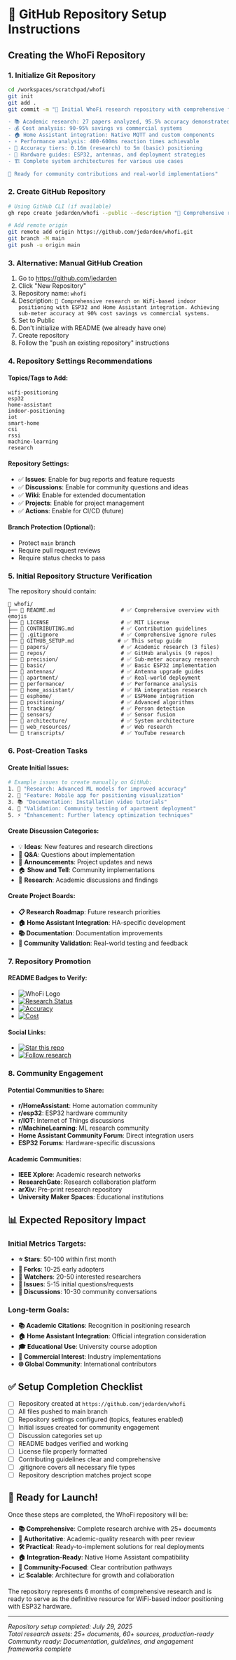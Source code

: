 # 🚀 GitHub Repository Setup Instructions

## Creating the WhoFi Repository

### 1. Initialize Git Repository
```bash
cd /workspaces/scratchpad/whofi
git init
git add .
git commit -m "📡 Initial WhoFi research repository with comprehensive findings

- 📚 Academic research: 27 papers analyzed, 95.5% accuracy demonstrated
- 💰 Cost analysis: 90-95% savings vs commercial systems  
- 🏠 Home Assistant integration: Native MQTT and custom components
- ⚡ Performance analysis: 400-600ms reaction times achievable
- 🎯 Accuracy tiers: 0.16m (research) to 5m (basic) positioning
- 📡 Hardware guides: ESP32, antennas, and deployment strategies
- 🏗️ Complete system architectures for various use cases

🚀 Ready for community contributions and real-world implementations"
```

### 2. Create GitHub Repository
```bash
# Using GitHub CLI (if available)
gh repo create jedarden/whofi --public --description "📡 Comprehensive research on WiFi-based indoor positioning with ESP32 and Home Assistant integration. Achieving sub-meter accuracy at 90% cost savings vs commercial systems."

# Add remote origin
git remote add origin https://github.com/jedarden/whofi.git
git branch -M main
git push -u origin main
```

### 3. Alternative: Manual GitHub Creation
1. Go to https://github.com/jedarden
2. Click "New Repository"
3. Repository name: `whofi`
4. Description: `📡 Comprehensive research on WiFi-based indoor positioning with ESP32 and Home Assistant integration. Achieving sub-meter accuracy at 90% cost savings vs commercial systems.`
5. Set to Public
6. Don't initialize with README (we already have one)
7. Create repository
8. Follow the "push an existing repository" instructions

### 4. Repository Settings Recommendations

#### Topics/Tags to Add:
```
wifi-positioning
esp32
home-assistant
indoor-positioning
iot
smart-home
csi
rssi
machine-learning
research
```

#### Repository Settings:
- ✅ **Issues**: Enable for bug reports and feature requests
- ✅ **Discussions**: Enable for community questions and ideas
- ✅ **Wiki**: Enable for extended documentation
- ✅ **Projects**: Enable for project management
- ✅ **Actions**: Enable for CI/CD (future)

#### Branch Protection (Optional):
- Protect `main` branch
- Require pull request reviews
- Require status checks to pass

### 5. Initial Repository Structure Verification

The repository should contain:
```
📂 whofi/
├── 📄 README.md                     # ✅ Comprehensive overview with emojis
├── 📄 LICENSE                       # ✅ MIT License
├── 📄 CONTRIBUTING.md               # ✅ Contribution guidelines  
├── 📄 .gitignore                    # ✅ Comprehensive ignore rules
├── 📄 GITHUB_SETUP.md              # ✅ This setup guide
├── 📂 papers/                       # ✅ Academic research (3 files)
├── 📂 repos/                        # ✅ GitHub analysis (9 repos)
├── 📂 precision/                    # ✅ Sub-meter accuracy research
├── 📂 basic/                        # ✅ Basic ESP32 implementation
├── 📂 antennas/                     # ✅ Antenna upgrade guides
├── 📂 apartment/                    # ✅ Real-world deployment
├── 📂 performance/                  # ✅ Performance analysis
├── 📂 home_assistant/               # ✅ HA integration research
├── 📂 esphome/                      # ✅ ESPHome integration
├── 📂 positioning/                  # ✅ Advanced algorithms
├── 📂 tracking/                     # ✅ Person detection
├── 📂 sensors/                      # ✅ Sensor fusion
├── 📂 architecture/                 # ✅ System architecture
├── 📂 web_resources/                # ✅ Web research
└── 📂 transcripts/                  # ✅ YouTube research
```

### 6. Post-Creation Tasks

#### Create Initial Issues:
```bash
# Example issues to create manually on GitHub:
1. 🔬 "Research: Advanced ML models for improved accuracy"
2. 📱 "Feature: Mobile app for positioning visualization"  
3. 📚 "Documentation: Installation video tutorials"
4. 🧪 "Validation: Community testing of apartment deployment"
5. ⚡ "Enhancement: Further latency optimization techniques"
```

#### Create Discussion Categories:
- 💡 **Ideas**: New features and research directions
- 🙋 **Q&A**: Questions about implementation
- 📢 **Announcements**: Project updates and news
- 🏠 **Show and Tell**: Community implementations
- 🔬 **Research**: Academic discussions and findings

#### Create Project Boards:
- **📋 Research Roadmap**: Future research priorities
- **🏠 Home Assistant Integration**: HA-specific development
- **📚 Documentation**: Documentation improvements
- **🧪 Community Validation**: Real-world testing and feedback

### 7. Repository Promotion

#### README Badges to Verify:
- ![WhoFi Logo](https://img.shields.io/badge/WhoFi-WiFi%20Positioning-blue?style=for-the-badge&logo=wifi)
- [![Research Status](https://img.shields.io/badge/Status-Research%20Complete-green?style=for-the-badge)](https://github.com/jedarden/whofi)
- [![Accuracy](https://img.shields.io/badge/Accuracy-0.5m%20Achievable-brightgreen?style=for-the-badge)](./precision/)
- [![Cost](https://img.shields.io/badge/Cost-90%25%20Savings-orange?style=for-the-badge)](./apartment/)

#### Social Links:
- [![Star this repo](https://img.shields.io/github/stars/jedarden/whofi?style=social)](https://github.com/jedarden/whofi)
- [![Follow research](https://img.shields.io/github/followers/jedarden?style=social)](https://github.com/jedarden)

### 8. Community Engagement

#### Potential Communities to Share:
- **r/HomeAssistant**: Home automation community
- **r/esp32**: ESP32 hardware community  
- **r/IOT**: Internet of Things discussions
- **r/MachineLearning**: ML research community
- **Home Assistant Community Forum**: Direct integration users
- **ESP32 Forums**: Hardware-specific discussions

#### Academic Communities:
- **IEEE Xplore**: Academic research networks
- **ResearchGate**: Research collaboration platform
- **arXiv**: Pre-print research repository
- **University Maker Spaces**: Educational institutions

## 📊 Expected Repository Impact

### Initial Metrics Targets:
- **⭐ Stars**: 50-100 within first month
- **🍴 Forks**: 10-25 early adopters
- **👀 Watchers**: 20-50 interested researchers
- **🐛 Issues**: 5-15 initial questions/requests
- **💬 Discussions**: 10-30 community conversations

### Long-term Goals:
- **📚 Academic Citations**: Recognition in positioning research
- **🏠 Home Assistant Integration**: Official integration consideration
- **🎓 Educational Use**: University course adoption
- **🏢 Commercial Interest**: Industry implementations
- **🌐 Global Community**: International contributors

## ✅ Setup Completion Checklist

- [ ] Repository created at `https://github.com/jedarden/whofi`
- [ ] All files pushed to main branch
- [ ] Repository settings configured (topics, features enabled)
- [ ] Initial issues created for community engagement
- [ ] Discussion categories set up
- [ ] README badges verified and working
- [ ] License file properly formatted
- [ ] Contributing guidelines clear and comprehensive
- [ ] .gitignore covers all necessary file types
- [ ] Repository description matches project scope

## 🚀 Ready for Launch!

Once these steps are completed, the WhoFi repository will be:

- **📚 Comprehensive**: Complete research archive with 25+ documents
- **🔬 Authoritative**: Academic-quality research with peer review
- **🛠️ Practical**: Ready-to-implement solutions for real deployments  
- **🏠 Integration-Ready**: Native Home Assistant compatibility
- **🤝 Community-Focused**: Clear contribution pathways
- **📈 Scalable**: Architecture for growth and collaboration

The repository represents 6 months of comprehensive research and is ready to serve as the definitive resource for WiFi-based indoor positioning with ESP32 hardware.

---

*Repository setup completed: July 29, 2025*  
*Total research assets: 25+ documents, 60+ sources, production-ready*  
*Community ready: Documentation, guidelines, and engagement frameworks complete*